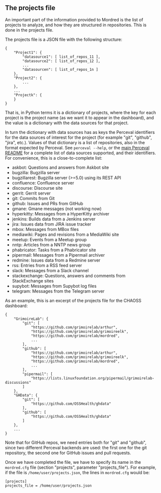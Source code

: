 ## The projects file

An important part of the information provided to Mordred is the list of projects to analyze, and how they are structured in repositories. This is done in the projects file.

The projects file is a JSON file with the following structure:

```
{
    "Project1": {
        "datasource1": [ list_of_repos_11 ],
        "datasource2": [ list_of_repos_12 ],
        ...
        "datasourcen": [ list_of_repos_1n ]
    },
    "Project2": {
        ...
    },
    ...
    "Projectk": {
    }
}
```

That is, in Python terms it is a dictionary of projects, where the key for each project is the project name (as we want it to appear in the dashboard), and the value is a dictionary with the data sources for that project.

In turn the dictionary with data sources has as keys the Perceval identifiers for the data sources of interest for the project (for example "git", "github", "jira", etc.). Values of that dictionary is a list of repositories, also in the format expected by Perceval. See `perceval --help`, or the [main Perceval README](https://github.com/chaoss/grimoirelab-perceval/blob/master/README.md) for a complete list of data sources supported, and their identifiers. For convenience, this is a close-to-complete list:

* askbot: Questions and answers from Askbot site
* bugzilla: Bugzilla server
* bugzillarest: Bugzilla server (>=5.0) using its REST API
* confluence: Confluence server
* discourse: Discourse site
* gerrit: Gerrit server
* git: Commits from Git
* github: Issues and PRs from GitHub
* gmane: Gmane messages (not working now)
* hyperkitty: Messages from a HyperKitty archiver
* jenkins: Builds data from a Jenkins server
* jira: Issues data from JIRA issue tracker
* mbox: Messages from MBox files
* mediawiki: Pages and revisions from a MediaWiki site
* meetup: Events from a Meetup group
* nntp: Articles from a NNTP news group
* phabricator: Tasks from a Phabricator site
* pipermail: Messages from a Pipermail archiver
* redmine: Issues data from a Redmine server
* rss: Entries from a RSS feed server
* slack: Messages from a Slack channel
* stackexchange: Questions, answers and comments from StackExchange sites
* supybot: Messages from Supybot log files
* telegram: Messages from the Telegram server

As an example, this is an excerpt of the projects file for the CHAOSS dashboard:

```
{
    "GrimoireLab": {
        "git": [
            "https://github.com/grimoirelab/arthur",
            "https://github.com/grimoirelab/grimoireelk",
            "https://github.com/grimoirelab/mordred",
            ...
        ],
        "github": [
            "https://github.com/grimoirelab/arthur",
            "https://github.com/grimoirelab/grimoireelk",
            "https://github.com/grimoirelab/mordred",
            ...
        ],
        "pipermail": [
            "https://lists.linuxfoundation.org/pipermail/grimoirelab-discussions"
        ]
    },
    "GHData": {
        "git": [
            "https://github.com/OSSHealth/ghdata"
        ],
        "github": [
            "https://github.com/OSSHealth/ghdata"
        ]
    },
    ...
}
```

Note that for GitHub repos, we need entries both for "git" and "github", since two different Perceval backends are used: the first one for the git repository, the second one for GitHub issues and pull requests.

Once we have completed the file, we have to specify its name in the `mordred.cfg` file (section "projects", parameter "projects_file"). For example, if the file is `/home/user/projects.json`, the lines in `mordred.cfg` would be:

```
[projects]
projects_file = /home/user/projects.json
```
